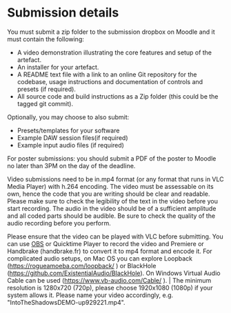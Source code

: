 # Submission details
You must submit a zip folder to the submission dropbox on Moodle and it must contain the following:

* A video demonstration illustrating the core features and setup of the artefact.
* An installer for your artefact.
* A README text file with a link to an online Git repository for the codebase, usage instructions and documentation of controls and presets (if required).
* All source code and build instructions as a Zip folder (this could be the tagged git commit).

Optionally, you may choose to also submit:

* Presets/templates for your software
* Example DAW session files(if required)
* Example input audio files (if required)

For poster submissions: you should submit a PDF of the poster to Moodle no later than 3PM on the day of the deadline.

Video submissions need to be in.mp4 format (or any format that runs in VLC Media Player) with h.264 encoding. The video must be assessable on its own, hence the code that you are writing should be clear and readable. Please make sure to check the legibility of the text in the video before you start recording. The audio in the video should be of a sufficient amplitude and all coded parts should be audible. Be sure to check the quality of the audio recording before you perform.

Please ensure that the video can be played with VLC before submitting. You can use [OBS](https://obsproject.com/) or Quicktime Player to record the video and Premiere or Handbrake (handbrake.fr) to convert it to mp4 format and encode it. For complicated audio setups, on Mac OS you can explore Loopback (<https://rogueamoeba.com/loopback/> ) or BlackHole (<https://github.com/ExistentialAudio/BlackHole>). On Windows Virtual Audio Cable can be used (<https://www.vb-audio.com/Cable/> ). |
The minimum resolution is 1280x720 (720p), please choose 1920x1080 (1080p) if your system allows it. Please name your video accordingly, e.g. "IntoTheShadowsDEMO-up929221.mp4".
